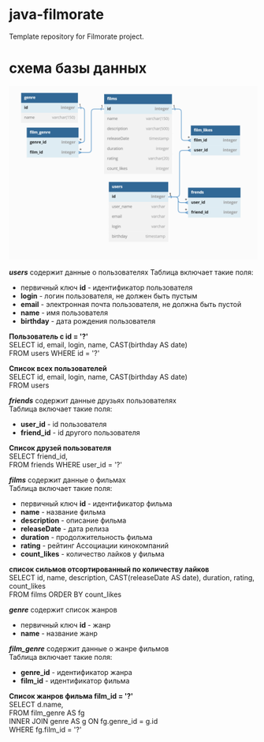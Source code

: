 # java-filmorate
Template repository for Filmorate project.
#  схема базы данных
![схема базы данных](src/test/resources/images/img.png)

***users*** содержит данные о пользователях
Таблица включает такие поля:  
+ первичный ключ **id** - идентификатор пользователя  
+ **login** - логин пользователя, не должен быть пустым  
+ **email** - электронная почта пользователя, не должна быть пустой  
+ **name** - имя пользователя  
+ **birthday** - дата рождения пользователя  

**Пользователь с id = '?'**  
SELECT id,
email,
login,
name,
CAST(birthday AS date)       
FROM users
WHERE id = '?'

**Список всех пользователей**  
SELECT id,
email,
login,
name,
CAST(birthday AS date)       
FROM users


***friends*** содержит данные друзьях пользователях  
Таблица включает такие поля:  
+ **user_id** - id пользователя  
+ **friend_id** - id другого пользователя  

**Список друзей пользователя**  
SELECT friend_id,       
FROM friends
WHERE user_id = '?'


***films*** содержит данные о фильмах  
Таблица включает такие поля:  
+ первичный ключ **id** - идентификатор фильма  
+ **name** - название фильма  
+ **description** - описание фильма  
+ **releaseDate** - дата релиза  
+ **duration** - продолжительность фильма  
+ **rating** - рейтинг Ассоциации кинокомпаний  
+ **count_likes** - количество лайков у фильма  

**список сильмов отсортированный по количеству лайков**  
SELECT id,
name,
description,
CAST(releaseDate AS date),
duration,
rating,
count_likes       
FROM films
ORDER BY count_likes

***genre*** содержит список жанров  
+ первичный ключ **id** - жанр   
+ **name** - название жанр   


***film_genre*** содержит данные о жанре фильмов  
Таблица включает такие поля:  
+ **genre_id** - идентификатор жанра  
+ **film_id** - идентификатор фильма  

**Список жанров фильма film_id = '?'**  
SELECT d.name,     
FROM film_genre AS fg  
INNER JOIN genre AS g ON fg.genre_id = g.id  
WHERE fg.film_id = '?'
